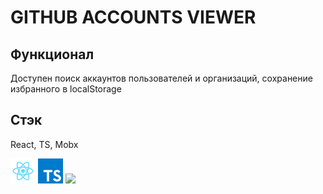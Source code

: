 # GITHUB ACCOUNTS VIEWER

## Функционал
Доступен поиск аккаунтов пользователей и организаций, сохранение избранного в localStorage

## Стэк
React, TS, Mobx

<img src="https://raw.githubusercontent.com/github/explore/80688e429a7d4ef2fca1e82350fe8e3517d3494d/topics/react/react.png" width="40" /> <img src="https://raw.githubusercontent.com/github/explore/80688e429a7d4ef2fca1e82350fe8e3517d3494d/topics/typescript/typescript.png" width="40"> <img src="https://avatars.githubusercontent.com/u/17475736?s=200&v=4" width="40">

